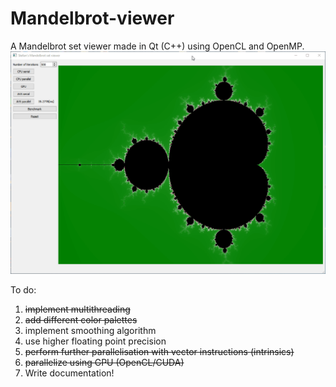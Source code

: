 # Mandelbrot-viewer
A Mandelbrot set viewer made in Qt (C++) using OpenCL and OpenMP.
![GIF](https://raw.githubusercontent.com/Balta-Stefan/Mandelbrot-viewer/Separated-GUI/Presentation.gif)  

To do:
1. ~~implement multithreading~~
2. ~~add different color palettes~~
3. implement smoothing algorithm
4. use higher floating point precision
5. ~~perform further parallelisation with vector instructions (intrinsics)~~
6. ~~parallelize using GPU (OpenCL/CUDA)~~
7. Write documentation!
